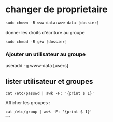 changer de proprietaire
=======================
~~~
sudo chown -R www-data:www-data [dossier]
~~~
donner les droits d'écriture au groupe
~~~
sudo chmod -R g+w [dossier]
~~~

### Ajouter un utilisateur au groupe
useradd -g www-data [users]

## lister utilisateur et groupes
~~~
cat /etc/passwd | awk -F: '{print $ 1}'
~~~
Afficher les groupes :

~~~
cat /etc/group | awk -F: '{print $ 1}'
~~